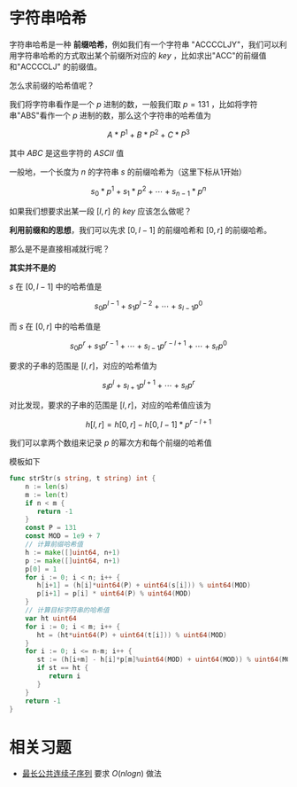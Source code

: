 # 字符串哈希

字符串哈希是一种 __前缀哈希__，例如我们有一个字符串 "ACCCCLJY"，我们可以利用字符串哈希的方式取出某个前缀所对应的 $key$ ，比如求出"ACC"的前缀值和"ACCCCLJ" 的前缀值。

怎么求前缀的哈希值呢？

我们将字符串看作是一个 $p$ 进制的数，一般我们取 $p=131$ ，比如将字符串"ABS"看作一个 $p$ 进制的数，那么这个字符串的哈希值为 

$$
A * P^1 + B * P^2 + C * P^3 
$$

其中 $ABC$ 是这些字符的 $ASCII$ 值 

一般地，一个长度为 $n$ 的字符串 $s$ 的前缀哈希为（这里下标从1开始）

$$
s_{0}*p^1+s_{1}*p^2 + \cdots + s_{n-1}*p^n
$$

如果我们想要求出某一段 $\left[l,r\right]$ 的 $key$ 应该怎么做呢？

__利用前缀和的思想__，我们可以先求 $\left[0,l-1\right]$ 的前缀哈希和 $\left[0,r\right]$ 的前缀哈希。

那么是不是直接相减就行呢？ 

__其实并不是的__

$s$ 在 $\left[0,l-1\right]$ 中的哈希值是

$$
s_{0}p^{l-1}+s_{1}p^{l-2}+ \cdots +s_{l-1}p^{0}
$$

而 $s$ 在 $\left[0,r\right]$ 中的哈希值是

$$
s_{0}p^{r}+s_{1}p^{r-1}+ \cdots + s_{l-1}p^{r-l+1} + \cdots + s_{r}p^{0}
$$

要求的子串的范围是 $\left[l,r\right]$，对应的哈希值为

$$
s_{l}p^{l}+s_{l+1}p^{l+1}+ \cdots +s_{r}p^{r}
$$

对比发现，要求的子串的范围是 $\left[l,r\right]$，对应的哈希值应该为

$$
h\left[l,r\right] = h\left[0,r\right] - h\left[0,l-1\right]*p^{r-l+1}
$$

我们可以拿两个数组来记录 $p$ 的幂次方和每个前缀的哈希值

模板如下

``` go 
func strStr(s string, t string) int {
    n := len(s)
    m := len(t)
    if n < m {
       return -1
    }
    const P = 131
    const MOD = 1e9 + 7
    // 计算前缀哈希值
    h := make([]uint64, n+1)
    p := make([]uint64, n+1)
    p[0] = 1
    for i := 0; i < n; i++ {
       h[i+1] = (h[i]*uint64(P) + uint64(s[i])) % uint64(MOD)
       p[i+1] = p[i] * uint64(P) % uint64(MOD)
    }
    // 计算目标字符串的哈希值
    var ht uint64
    for i := 0; i < m; i++ {
       ht = (ht*uint64(P) + uint64(t[i])) % uint64(MOD)
    }
    for i := 0; i <= n-m; i++ {
       st := (h[i+m] - h[i]*p[m]%uint64(MOD) + uint64(MOD)) % uint64(MOD)
       if st == ht {
          return i
       }
    }
    return -1
}
```

# 相关习题
- [最长公共连续子序列](https://www.acwing.com/problem/content/description/3695/) 要求 $O(nlogn)$ 做法
